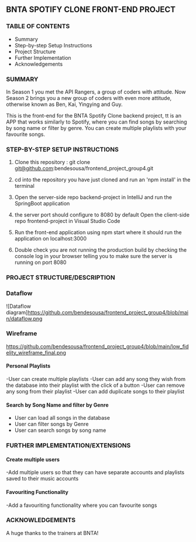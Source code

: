 
## BNTA SPOTIFY CLONE FRONT-END PROJECT

### TABLE OF CONTENTS

- Summary
- Step-by-step Setup Instructions
- Project Structure
- Further Implementation
- Acknowledgements


### SUMMARY

In Season 1 you met the API Rangers, a group of coders with attitude. Now Season 2 brings you a new group of coders with even more attitude, otherwise known as Ben, Kai, Yingying and Guy. 

This is the front-end for the BNTA Spotify Clone backend project, tt is an APP that works similarly to Spotify, where you can find songs by searching by song name or filter by genre. You can create multiple playlists with your favourite songs. 


### STEP-BY-STEP SETUP INSTRUCTIONS

1. Clone this repository : git clone git@github.com:bendesousa/frontend_project_group4.git

2. cd into the repository you have just cloned and run an 'npm install' in the terminal 

3. Open the server-side repo backend-project in IntelliJ and run the SpringBoot application

4. the server port should configure to 8080 by default
   Open the client-side repo frontend-project in Visual Studio Code

5. Run the front-end application using npm start where it should run the application on localhost:3000

6. Double check you are not running the production build by checking the console log in your browser telling you to make sure the server is running on        port 8080



### PROJECT STRUCTURE/DESCRIPTION

### Dataflow 

![Dataflow diagram]https://github.com/bendesousa/frontend_project_group4/blob/main/dataflow.png

### Wireframe

https://github.com/bendesousa/frontend_project_group4/blob/main/low_fidelity_wireframe_final.png

#### Personal Playlists

-User can create multiple playlists
-User can add any song they wish from the database into their playlist with the click of a button
-User can remove any song from their playlist
-User can add duplicate songs to their playlist


#### Search by Song Name and filter by Genre

- User can load all songs in the database
- User can filter songs by Genre 
- User can search songs by song name



### FURTHER IMPLEMENTATION/EXTENSIONS

#### Create multiple users 

-Add multiple users so that they can have separate accounts and playlists saved to their music accounts

#### Favouriting Functionality 

-Add a favouriting functionality where you can favourite songs

### ACKNOWLEDGEMENTS

A huge thanks to the trainers at BNTA!  

